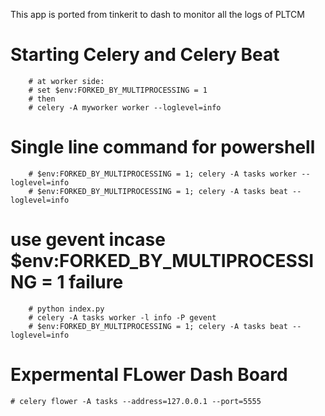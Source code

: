 This app is ported from tinkerit to dash to monitor all the logs of PLTCM 
# Starting Celery and Celery Beat
        # at worker side:
        # set $env:FORKED_BY_MULTIPROCESSING = 1
        # then
        # celery -A myworker worker --loglevel=info
# Single line command for powershell 
		# $env:FORKED_BY_MULTIPROCESSING = 1; celery -A tasks worker --loglevel=info
		# $env:FORKED_BY_MULTIPROCESSING = 1; celery -A tasks beat --loglevel=info
# use gevent incase $env:FORKED_BY_MULTIPROCESSING = 1 failure 
        # python index.py
        # celery -A tasks worker -l info -P gevent
        # $env:FORKED_BY_MULTIPROCESSING = 1; celery -A tasks beat --loglevel=info



# Expermental FLower Dash Board
    # celery flower -A tasks --address=127.0.0.1 --port=5555

